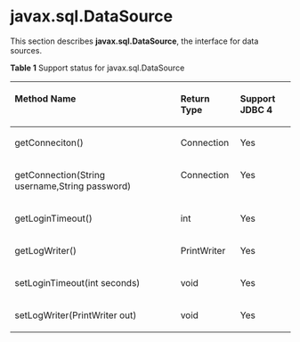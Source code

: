 # javax.sql.DataSource<a name="EN-US_TOPIC_0242371429"></a>

This section describes  **javax.sql.DataSource**, the interface for data sources.

**Table  1**  Support status for javax.sql.DataSource

<a name="en-us_topic_0238274497_en-us_topic_0237120400_en-us_topic_0213179166_en-us_topic_0189249999_en-us_topic_0059778057_en-us_topic_0058965225_table22538896"></a>
<table><thead align="left"><tr id="en-us_topic_0238274497_en-us_topic_0237120400_en-us_topic_0213179166_en-us_topic_0189249999_en-us_topic_0059778057_en-us_topic_0058965225_row34865158"><th class="cellrowborder" valign="top" width="59.160000000000004%" id="mcps1.2.4.1.1"><p id="en-us_topic_0238274497_en-us_topic_0237120400_en-us_topic_0213179166_en-us_topic_0189249999_en-us_topic_0059778057_en-us_topic_0058965225_p34983404"><a name="en-us_topic_0238274497_en-us_topic_0237120400_en-us_topic_0213179166_en-us_topic_0189249999_en-us_topic_0059778057_en-us_topic_0058965225_p34983404"></a><a name="en-us_topic_0238274497_en-us_topic_0237120400_en-us_topic_0213179166_en-us_topic_0189249999_en-us_topic_0059778057_en-us_topic_0058965225_p34983404"></a>Method Name</p>
</th>
<th class="cellrowborder" valign="top" width="21.23%" id="mcps1.2.4.1.2"><p id="en-us_topic_0238274497_en-us_topic_0237120400_en-us_topic_0213179166_en-us_topic_0189249999_en-us_topic_0059778057_en-us_topic_0058965225_p32614166"><a name="en-us_topic_0238274497_en-us_topic_0237120400_en-us_topic_0213179166_en-us_topic_0189249999_en-us_topic_0059778057_en-us_topic_0058965225_p32614166"></a><a name="en-us_topic_0238274497_en-us_topic_0237120400_en-us_topic_0213179166_en-us_topic_0189249999_en-us_topic_0059778057_en-us_topic_0058965225_p32614166"></a>Return Type</p>
</th>
<th class="cellrowborder" valign="top" width="19.61%" id="mcps1.2.4.1.3"><p id="en-us_topic_0238274497_en-us_topic_0237120400_en-us_topic_0213179166_en-us_topic_0189249999_en-us_topic_0059778057_en-us_topic_0058965225_p43199654"><a name="en-us_topic_0238274497_en-us_topic_0237120400_en-us_topic_0213179166_en-us_topic_0189249999_en-us_topic_0059778057_en-us_topic_0058965225_p43199654"></a><a name="en-us_topic_0238274497_en-us_topic_0237120400_en-us_topic_0213179166_en-us_topic_0189249999_en-us_topic_0059778057_en-us_topic_0058965225_p43199654"></a>Support JDBC 4</p>
</th>
</tr>
</thead>
<tbody><tr id="en-us_topic_0238274497_en-us_topic_0237120400_en-us_topic_0213179166_en-us_topic_0189249999_en-us_topic_0059778057_en-us_topic_0058965225_row15003774"><td class="cellrowborder" valign="top" width="59.160000000000004%" headers="mcps1.2.4.1.1 "><p id="en-us_topic_0238274497_en-us_topic_0237120400_en-us_topic_0213179166_en-us_topic_0189249999_en-us_topic_0059778057_en-us_topic_0058965225_p528067"><a name="en-us_topic_0238274497_en-us_topic_0237120400_en-us_topic_0213179166_en-us_topic_0189249999_en-us_topic_0059778057_en-us_topic_0058965225_p528067"></a><a name="en-us_topic_0238274497_en-us_topic_0237120400_en-us_topic_0213179166_en-us_topic_0189249999_en-us_topic_0059778057_en-us_topic_0058965225_p528067"></a>getConneciton()</p>
</td>
<td class="cellrowborder" valign="top" width="21.23%" headers="mcps1.2.4.1.2 "><p id="en-us_topic_0238274497_en-us_topic_0237120400_en-us_topic_0213179166_en-us_topic_0189249999_en-us_topic_0059778057_en-us_topic_0058965225_p1162173"><a name="en-us_topic_0238274497_en-us_topic_0237120400_en-us_topic_0213179166_en-us_topic_0189249999_en-us_topic_0059778057_en-us_topic_0058965225_p1162173"></a><a name="en-us_topic_0238274497_en-us_topic_0237120400_en-us_topic_0213179166_en-us_topic_0189249999_en-us_topic_0059778057_en-us_topic_0058965225_p1162173"></a>Connection</p>
</td>
<td class="cellrowborder" valign="top" width="19.61%" headers="mcps1.2.4.1.3 "><p id="en-us_topic_0238274497_en-us_topic_0237120400_en-us_topic_0213179166_en-us_topic_0189249999_en-us_topic_0059778057_en-us_topic_0058965225_p37858335"><a name="en-us_topic_0238274497_en-us_topic_0237120400_en-us_topic_0213179166_en-us_topic_0189249999_en-us_topic_0059778057_en-us_topic_0058965225_p37858335"></a><a name="en-us_topic_0238274497_en-us_topic_0237120400_en-us_topic_0213179166_en-us_topic_0189249999_en-us_topic_0059778057_en-us_topic_0058965225_p37858335"></a>Yes</p>
</td>
</tr>
<tr id="en-us_topic_0238274497_en-us_topic_0237120400_en-us_topic_0213179166_en-us_topic_0189249999_en-us_topic_0059778057_en-us_topic_0058965225_row60334737"><td class="cellrowborder" valign="top" width="59.160000000000004%" headers="mcps1.2.4.1.1 "><p id="en-us_topic_0238274497_en-us_topic_0237120400_en-us_topic_0213179166_en-us_topic_0189249999_en-us_topic_0059778057_en-us_topic_0058965225_p34879213"><a name="en-us_topic_0238274497_en-us_topic_0237120400_en-us_topic_0213179166_en-us_topic_0189249999_en-us_topic_0059778057_en-us_topic_0058965225_p34879213"></a><a name="en-us_topic_0238274497_en-us_topic_0237120400_en-us_topic_0213179166_en-us_topic_0189249999_en-us_topic_0059778057_en-us_topic_0058965225_p34879213"></a>getConnection(String username,String password)</p>
</td>
<td class="cellrowborder" valign="top" width="21.23%" headers="mcps1.2.4.1.2 "><p id="en-us_topic_0238274497_en-us_topic_0237120400_en-us_topic_0213179166_en-us_topic_0189249999_en-us_topic_0059778057_en-us_topic_0058965225_p10087152"><a name="en-us_topic_0238274497_en-us_topic_0237120400_en-us_topic_0213179166_en-us_topic_0189249999_en-us_topic_0059778057_en-us_topic_0058965225_p10087152"></a><a name="en-us_topic_0238274497_en-us_topic_0237120400_en-us_topic_0213179166_en-us_topic_0189249999_en-us_topic_0059778057_en-us_topic_0058965225_p10087152"></a>Connection</p>
</td>
<td class="cellrowborder" valign="top" width="19.61%" headers="mcps1.2.4.1.3 "><p id="en-us_topic_0238274497_en-us_topic_0237120400_en-us_topic_0213179166_en-us_topic_0189249999_en-us_topic_0059778057_en-us_topic_0058965225_p41475246"><a name="en-us_topic_0238274497_en-us_topic_0237120400_en-us_topic_0213179166_en-us_topic_0189249999_en-us_topic_0059778057_en-us_topic_0058965225_p41475246"></a><a name="en-us_topic_0238274497_en-us_topic_0237120400_en-us_topic_0213179166_en-us_topic_0189249999_en-us_topic_0059778057_en-us_topic_0058965225_p41475246"></a>Yes</p>
</td>
</tr>
<tr id="en-us_topic_0238274497_en-us_topic_0237120400_en-us_topic_0213179166_en-us_topic_0189249999_en-us_topic_0059778057_en-us_topic_0058965225_row50704433"><td class="cellrowborder" valign="top" width="59.160000000000004%" headers="mcps1.2.4.1.1 "><p id="en-us_topic_0238274497_en-us_topic_0237120400_en-us_topic_0213179166_en-us_topic_0189249999_en-us_topic_0059778057_en-us_topic_0058965225_p2018971"><a name="en-us_topic_0238274497_en-us_topic_0237120400_en-us_topic_0213179166_en-us_topic_0189249999_en-us_topic_0059778057_en-us_topic_0058965225_p2018971"></a><a name="en-us_topic_0238274497_en-us_topic_0237120400_en-us_topic_0213179166_en-us_topic_0189249999_en-us_topic_0059778057_en-us_topic_0058965225_p2018971"></a>getLoginTimeout()</p>
</td>
<td class="cellrowborder" valign="top" width="21.23%" headers="mcps1.2.4.1.2 "><p id="en-us_topic_0238274497_en-us_topic_0237120400_en-us_topic_0213179166_en-us_topic_0189249999_en-us_topic_0059778057_en-us_topic_0058965225_p14616348"><a name="en-us_topic_0238274497_en-us_topic_0237120400_en-us_topic_0213179166_en-us_topic_0189249999_en-us_topic_0059778057_en-us_topic_0058965225_p14616348"></a><a name="en-us_topic_0238274497_en-us_topic_0237120400_en-us_topic_0213179166_en-us_topic_0189249999_en-us_topic_0059778057_en-us_topic_0058965225_p14616348"></a>int</p>
</td>
<td class="cellrowborder" valign="top" width="19.61%" headers="mcps1.2.4.1.3 "><p id="en-us_topic_0238274497_en-us_topic_0237120400_en-us_topic_0213179166_en-us_topic_0189249999_en-us_topic_0059778057_en-us_topic_0058965225_p12607471"><a name="en-us_topic_0238274497_en-us_topic_0237120400_en-us_topic_0213179166_en-us_topic_0189249999_en-us_topic_0059778057_en-us_topic_0058965225_p12607471"></a><a name="en-us_topic_0238274497_en-us_topic_0237120400_en-us_topic_0213179166_en-us_topic_0189249999_en-us_topic_0059778057_en-us_topic_0058965225_p12607471"></a>Yes</p>
</td>
</tr>
<tr id="en-us_topic_0238274497_en-us_topic_0237120400_en-us_topic_0213179166_en-us_topic_0189249999_en-us_topic_0059778057_en-us_topic_0058965225_row64216211"><td class="cellrowborder" valign="top" width="59.160000000000004%" headers="mcps1.2.4.1.1 "><p id="en-us_topic_0238274497_en-us_topic_0237120400_en-us_topic_0213179166_en-us_topic_0189249999_en-us_topic_0059778057_en-us_topic_0058965225_p64404847"><a name="en-us_topic_0238274497_en-us_topic_0237120400_en-us_topic_0213179166_en-us_topic_0189249999_en-us_topic_0059778057_en-us_topic_0058965225_p64404847"></a><a name="en-us_topic_0238274497_en-us_topic_0237120400_en-us_topic_0213179166_en-us_topic_0189249999_en-us_topic_0059778057_en-us_topic_0058965225_p64404847"></a>getLogWriter()</p>
</td>
<td class="cellrowborder" valign="top" width="21.23%" headers="mcps1.2.4.1.2 "><p id="en-us_topic_0238274497_en-us_topic_0237120400_en-us_topic_0213179166_en-us_topic_0189249999_en-us_topic_0059778057_en-us_topic_0058965225_p58951216"><a name="en-us_topic_0238274497_en-us_topic_0237120400_en-us_topic_0213179166_en-us_topic_0189249999_en-us_topic_0059778057_en-us_topic_0058965225_p58951216"></a><a name="en-us_topic_0238274497_en-us_topic_0237120400_en-us_topic_0213179166_en-us_topic_0189249999_en-us_topic_0059778057_en-us_topic_0058965225_p58951216"></a>PrintWriter</p>
</td>
<td class="cellrowborder" valign="top" width="19.61%" headers="mcps1.2.4.1.3 "><p id="en-us_topic_0238274497_en-us_topic_0237120400_en-us_topic_0213179166_en-us_topic_0189249999_en-us_topic_0059778057_en-us_topic_0058965225_p8943120"><a name="en-us_topic_0238274497_en-us_topic_0237120400_en-us_topic_0213179166_en-us_topic_0189249999_en-us_topic_0059778057_en-us_topic_0058965225_p8943120"></a><a name="en-us_topic_0238274497_en-us_topic_0237120400_en-us_topic_0213179166_en-us_topic_0189249999_en-us_topic_0059778057_en-us_topic_0058965225_p8943120"></a>Yes</p>
</td>
</tr>
<tr id="en-us_topic_0238274497_en-us_topic_0237120400_en-us_topic_0213179166_en-us_topic_0189249999_en-us_topic_0059778057_en-us_topic_0058965225_row4223360"><td class="cellrowborder" valign="top" width="59.160000000000004%" headers="mcps1.2.4.1.1 "><p id="en-us_topic_0238274497_en-us_topic_0237120400_en-us_topic_0213179166_en-us_topic_0189249999_en-us_topic_0059778057_en-us_topic_0058965225_p22814665"><a name="en-us_topic_0238274497_en-us_topic_0237120400_en-us_topic_0213179166_en-us_topic_0189249999_en-us_topic_0059778057_en-us_topic_0058965225_p22814665"></a><a name="en-us_topic_0238274497_en-us_topic_0237120400_en-us_topic_0213179166_en-us_topic_0189249999_en-us_topic_0059778057_en-us_topic_0058965225_p22814665"></a>setLoginTimeout(int seconds)</p>
</td>
<td class="cellrowborder" valign="top" width="21.23%" headers="mcps1.2.4.1.2 "><p id="en-us_topic_0238274497_en-us_topic_0237120400_en-us_topic_0213179166_en-us_topic_0189249999_en-us_topic_0059778057_en-us_topic_0058965225_p14587523"><a name="en-us_topic_0238274497_en-us_topic_0237120400_en-us_topic_0213179166_en-us_topic_0189249999_en-us_topic_0059778057_en-us_topic_0058965225_p14587523"></a><a name="en-us_topic_0238274497_en-us_topic_0237120400_en-us_topic_0213179166_en-us_topic_0189249999_en-us_topic_0059778057_en-us_topic_0058965225_p14587523"></a>void</p>
</td>
<td class="cellrowborder" valign="top" width="19.61%" headers="mcps1.2.4.1.3 "><p id="en-us_topic_0238274497_en-us_topic_0237120400_en-us_topic_0213179166_en-us_topic_0189249999_en-us_topic_0059778057_en-us_topic_0058965225_p14565683"><a name="en-us_topic_0238274497_en-us_topic_0237120400_en-us_topic_0213179166_en-us_topic_0189249999_en-us_topic_0059778057_en-us_topic_0058965225_p14565683"></a><a name="en-us_topic_0238274497_en-us_topic_0237120400_en-us_topic_0213179166_en-us_topic_0189249999_en-us_topic_0059778057_en-us_topic_0058965225_p14565683"></a>Yes</p>
</td>
</tr>
<tr id="en-us_topic_0238274497_en-us_topic_0237120400_en-us_topic_0213179166_en-us_topic_0189249999_en-us_topic_0059778057_en-us_topic_0058965225_row33783717"><td class="cellrowborder" valign="top" width="59.160000000000004%" headers="mcps1.2.4.1.1 "><p id="en-us_topic_0238274497_en-us_topic_0237120400_en-us_topic_0213179166_en-us_topic_0189249999_en-us_topic_0059778057_en-us_topic_0058965225_p23697570"><a name="en-us_topic_0238274497_en-us_topic_0237120400_en-us_topic_0213179166_en-us_topic_0189249999_en-us_topic_0059778057_en-us_topic_0058965225_p23697570"></a><a name="en-us_topic_0238274497_en-us_topic_0237120400_en-us_topic_0213179166_en-us_topic_0189249999_en-us_topic_0059778057_en-us_topic_0058965225_p23697570"></a>setLogWriter(PrintWriter out)</p>
</td>
<td class="cellrowborder" valign="top" width="21.23%" headers="mcps1.2.4.1.2 "><p id="en-us_topic_0238274497_en-us_topic_0237120400_en-us_topic_0213179166_en-us_topic_0189249999_en-us_topic_0059778057_en-us_topic_0058965225_p56396926"><a name="en-us_topic_0238274497_en-us_topic_0237120400_en-us_topic_0213179166_en-us_topic_0189249999_en-us_topic_0059778057_en-us_topic_0058965225_p56396926"></a><a name="en-us_topic_0238274497_en-us_topic_0237120400_en-us_topic_0213179166_en-us_topic_0189249999_en-us_topic_0059778057_en-us_topic_0058965225_p56396926"></a>void</p>
</td>
<td class="cellrowborder" valign="top" width="19.61%" headers="mcps1.2.4.1.3 "><p id="en-us_topic_0238274497_en-us_topic_0237120400_en-us_topic_0213179166_en-us_topic_0189249999_en-us_topic_0059778057_en-us_topic_0058965225_p65800508"><a name="en-us_topic_0238274497_en-us_topic_0237120400_en-us_topic_0213179166_en-us_topic_0189249999_en-us_topic_0059778057_en-us_topic_0058965225_p65800508"></a><a name="en-us_topic_0238274497_en-us_topic_0237120400_en-us_topic_0213179166_en-us_topic_0189249999_en-us_topic_0059778057_en-us_topic_0058965225_p65800508"></a>Yes</p>
</td>
</tr>
</tbody>
</table>

